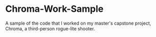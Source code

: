 # Chroma-Work-Sample
 A sample of the code that I worked on my master's capstone project, Chroma, a third-person rogue-lite shooter.
